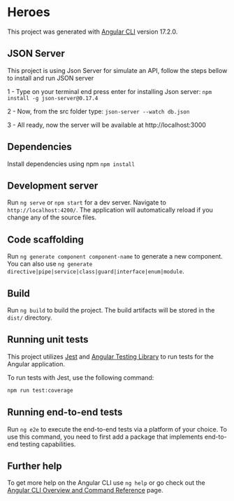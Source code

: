 # Heroes

This project was generated with [Angular CLI](https://github.com/angular/angular-cli) version 17.2.0.

## JSON Server

This project is using Json Server for simulate an API, follow the steps bellow to install and run JSON server

1 - Type on your terminal end press enter for installing Json server: `npm install -g json-server@0.17.4`

2 - Now, from the src folder type: `json-server --watch db.json`

3 - All ready, now the server will be available at http://localhost:3000

## Dependencies

Install dependencies using npm `npm install`

## Development server

Run `ng serve` or `npm start` for a dev server. Navigate to `http://localhost:4200/`. The application will automatically reload if you change any of the source files.

## Code scaffolding

Run `ng generate component component-name` to generate a new component. You can also use `ng generate directive|pipe|service|class|guard|interface|enum|module`.

## Build

Run `ng build` to build the project. The build artifacts will be stored in the `dist/` directory.

## Running unit tests

This project utilizes [Jest](https://jestjs.io/) and [Angular Testing Library](https://testing-library.com/docs/angular-testing-library/intro/) to run tests for the Angular application.

To run tests with Jest, use the following command:

```bash
npm run test:coverage
```

## Running end-to-end tests

Run `ng e2e` to execute the end-to-end tests via a platform of your choice. To use this command, you need to first add a package that implements end-to-end testing capabilities.

## Further help

To get more help on the Angular CLI use `ng help` or go check out the [Angular CLI Overview and Command Reference](https://angular.io/cli) page.
